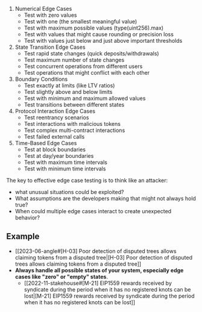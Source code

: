 1. Numerical Edge Cases
    - Test with zero values
    - Test with one (the smallest meaningful value)
    - Test with maximum possible values (type(uint256).max)
    - Test with values that might cause rounding or precision loss
    - Test with values just below and just above important thresholds
2. State Transition Edge Cases
    - Test rapid state changes (quick deposits/withdrawals)
    - Test maximum number of state changes
    - Test concurrent operations from different users
    - Test operations that might conflict with each other
3. Boundary Conditions
    - Test exactly at limits (like LTV ratios)
    - Test slightly above and below limits
    - Test with minimum and maximum allowed values
    - Test transitions between different states
4. Protocol Interaction Edge Cases
    - Test reentrancy scenarios
    - Test interactions with malicious tokens
    - Test complex multi-contract interactions
    - Test failed external calls
5. Time-Based Edge Cases
    - Test at block boundaries
    - Test at day/year boundaries
    - Test with maximum time intervals
    - Test with minimum time intervals

The key to effective edge case testing is to think like an attacker: 
- what unusual situations could be exploited? 
- What assumptions are the developers making that might not always hold true? 
- When could multiple edge cases interact to create unexpected behavior?
## Example
- [[2023-06-angle#[H-03] Poor detection of disputed trees allows claiming tokens from a disputed tree|[H-03] Poor detection of disputed trees allows claiming tokens from a disputed tree]]
- **Always handle all possible states of your system, especially edge cases like "zero" or "empty" states**.
	- [[2022-11-stakehouse#[M-21] EIP1559 rewards received by syndicate during the period when it has no registered knots can be lost|[M-21] EIP1559 rewards received by syndicate during the period when it has no registered knots can be lost]]